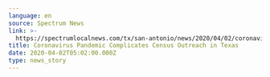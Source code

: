 ```yaml
---
language: en
source: Spectrum News
link: >-
  https://spectrumlocalnews.com/tx/san-antonio/news/2020/04/02/coronavirus-pandemic-complicates-census-outreach-in-texas
title: Coronavirus Pandemic Complicates Census Outreach in Texas
date: 2020-04-02T05:02:00.000Z
type: news_story
---
```


